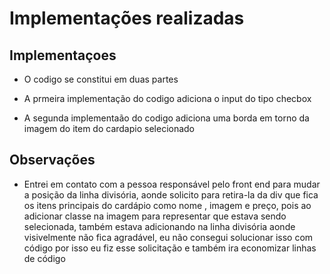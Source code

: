 
# Implementações realizadas

## Implementaçoes

- O codigo se constitui em duas partes

- A prmeira implementação do codigo adiciona o input do tipo checbox

- A segunda implementaão do codigo adiciona uma borda em torno da imagem do item do cardapio selecionado  
  

## Observações


- Entrei em contato com a pessoa responsável pelo front end para mudar a posição da linha divisória, aonde solicito para retira-la da div que fica os itens principais do cardápio como nome , imagem e preço, pois ao adicionar classe na imagem para representar que estava sendo selecionada, também estava adicionando na linha divisória aonde visivelmente não fica agradável, eu não consegui solucionar isso com código por isso eu fiz esse solicitação e também ira economizar linhas de código